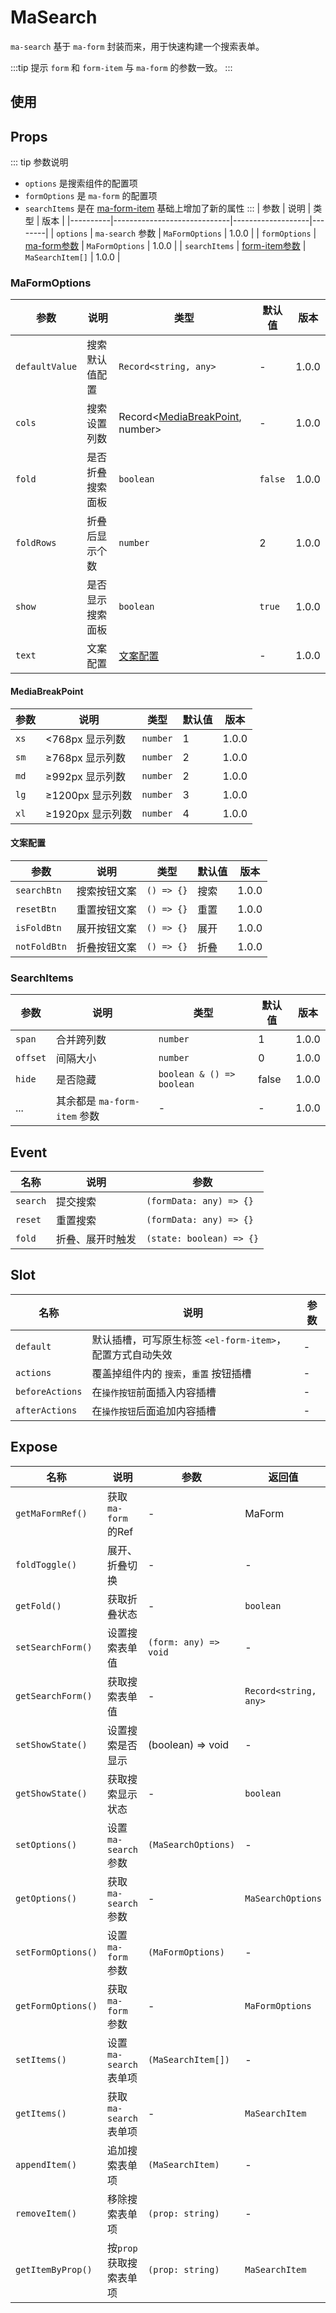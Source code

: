 # MaSearch

`ma-search` 基于 `ma-form` 封装而来，用于快速构建一个搜索表单。

:::tip 提示
`form` 和 `form-item` 与 `ma-form` 的参数一致。
:::

## 使用
<DemoPreview dir="demos/ma-search" />

## Props
::: tip 参数说明
- `options` 是搜索组件的配置项
- `formOptions` 是 `ma-form` 的配置项
- `searchItems` 是在 [ma-form-item](ma-form#maformitem) 基础上增加了新的属性
:::
| 参数       | 说明                          | 类型         | 版本    |
|----------|-----------------------------|-------------------|--------|
| `options` | `ma-search` 参数              | `MaFormOptions`   | 1.0.0 |
| `formOptions`  | [ma-form参数](ma-form#props)  | `MaFormOptions` | 1.0.0 |
| `searchItems`  | [form-item参数](#searchitems) | `MaSearchItem[]` | 1.0.0 |

### MaFormOptions
| 参数        | 说明       | 类型                                                  | 默认值     | 版本    |
|-----------|----------|-----------------------------------------------------|---------|-------|
| `defaultValue` | 搜索默认值配置  | `Record<string, any>`                               | -       | 1.0.0 |
| `cols` | 搜索设置列数   | Record<[MediaBreakPoint](#mediabreakpoint), number> | -       | 1.0.0 |
| `fold` | 是否折叠搜索面板 | `boolean`                                           | `false` | 1.0.0 |
| `foldRows` | 折叠后显示个数  | `number`                                            | 2       | 1.0.0 |
| `show` | 是否显示搜索面板 | `boolean`                                           | `true`  | 1.0.0 |
| `text` | 文案配置     | [文案配置](#文案配置)                                   | -       | 1.0.0 |

#### MediaBreakPoint
| 参数   | 说明           | 类型       | 默认值 | 版本    |
|------|--------------|----------|-----|-------|
| `xs` | <768px 显示列数  | `number` | 1   | 1.0.0 |
| `sm` | ≥768px 显示列数  | `number` | 2   | 1.0.0 |
| `md` | ≥992px 显示列数  | `number` | 2   | 1.0.0 |
| `lg` | ≥1200px 显示列数     | `number` | 3   | 1.0.0 |
| `xl` | ≥1920px 显示列数     | `number` | 4   | 1.0.0 |

#### 文案配置
| 参数           | 说明        | 类型         | 默认值 | 版本    |
|--------------|-----------|------------|----|-------|
| `searchBtn`  | 搜索按钮文案  | `() => {}` | 搜索 | 1.0.0 |
| `resetBtn`   | 重置按钮文案  |  `() => {}`   | 重置 | 1.0.0 |
| `isFoldBtn`  | 展开按钮文案  |  `() => {}`   | 展开 | 1.0.0 |
| `notFoldBtn` | 折叠按钮文案  |  `() => {}`   | 折叠 | 1.0.0 |

### SearchItems

| 参数       | 说明                     | 类型                        | 默认值 | 版本    |
|----------|------------------------|---------------------------|---|-------|
| `span`   | 合并跨列数                  | `number`                  | 1 | 1.0.0 |
| `offset` | 间隔大小                   | `number`                  | 0 | 1.0.0 |
| `hide`   | 是否隐藏                   | `boolean & () => boolean` | false | 1.0.0 |
| ...      | 其余都是 `ma-form-item` 参数 | -                         | - | 1.0.0 |

## Event

| 名称              | 说明       | 参数                       |
|-----------------|----------|--------------------------|
| `search`       | 提交搜索     | `(formData: any) => {}`               |
| `reset`        | 重置搜索     | `(formData: any) => {}`  |
| `fold`        | 折叠、展开时触发 | `(state: boolean) => {}` |

## Slot

| 名称              | 说明                                   | 参数 |
|-----------------|--------------------------------------|----|
| `default`       | 默认插槽，可写原生标签 `<el-form-item>`，配置方式自动失效 | -  |
| `actions`        | 覆盖掉组件内的 `搜索`，`重置` 按钮插槽               | -  |
| `beforeActions`        | 在`操作按钮`前面插入内容插槽                      | -  |
| `afterActions`        | 在`操作按钮`后面追加内容插槽                      | -  |

## Expose
| 名称                | 说明                 | 参数                    | 返回值                   |
|-------------------|--------------------|-----------------------|-----------------------|
| `getMaFormRef()`  | 获取 `ma-form` 的Ref  | -                     | MaForm                |
| `foldToggle()`    | 展开、折叠切换            | -                     | -                     |
| `getFold()`       | 获取折叠状态             | -                     | `boolean`             |
| `setSearchForm()` | 设置搜索表单值            | `(form: any) => void` | -                     |
| `getSearchForm()` | 获取搜索表单值            | -                     | `Record<string, any>` |
| `setShowState()`  | 设置搜索是否显示           | (boolean) => void     | -                     |
| `getShowState()`  | 获取搜索显示状态           | -                     | `boolean`             |
| `setOptions()`    | 设置 `ma-search` 参数  | `(MaSearchOptions)`   | -                     |
| `getOptions()`    | 获取 `ma-search` 参数  | -                     | `MaSearchOptions`     |
| `setFormOptions()`      | 设置 `ma-form` 参数    | `(MaFormOptions)`     | -                     |
| `getFormOptions()`      | 获取 `ma-form` 参数    | -                     | `MaFormOptions`       |
| `setItems()`      | 设置 `ma-search` 表单项 | `(MaSearchItem[])`    | -                     |
| `getItems()`      | 获取 `ma-search` 表单项 | -                     | `MaSearchItem`                     |
| `appendItem()`    | 追加搜索表单项              | `(MaSearchItem)`        | -                     |
| `removeItem()`    | 移除搜索表单项              | `(prop: string)`      | -                     |
| `getItemByProp()` | 按`prop`获取搜索表单项     | `(prop: string)`      | `MaSearchItem`          |
